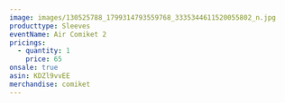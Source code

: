 ```yaml
---
image: images/130525788_1799314793559768_3335344611520055802_n.jpg
producttype: Sleeves
eventName: Air Comiket 2
pricings:
  - quantity: 1
    price: 65
onsale: true
asin: KDZl9vvEE
merchandise: comiket
---
```

